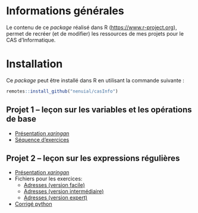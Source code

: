 # Informations générales

Le contenu de ce *package* réalisé dans R (<https://www.r-project.org>),
permet de recréer (et de modifier) les ressources de mes projets pour le
CAS d’Informatique.

# Installation

Ce *package* peut être installé dans R en utilisant la commande suivante
:

``` r
remotes::install_github("nenuial/casInfo")
```

## Projet 1 – leçon sur les variables et les opérations de base

-   [Présentation
    *xaringan*](https://nenuial.github.io/casInfo/inst/presentations/projet1/intro_variables.html)
-   [Séquence d’exercices](https://casprojet1.gondolin.app)

## Projet 2 – leçon sur les expressions régulières

-   [Présentation
    *xaringan*](https://nenuial.github.io/casInfo/inst/presentations/projet2/regex.html)
-   Fichiers pour les exercices:
    -   [Adresses (version
        facile)](https://nenuial.github.io/casInfo/inst/rawdata/adresses_facile.csv)
    -   [Adresses (version
        intermédiaire)](https://nenuial.github.io/casInfo/inst/rawdata/adresses_intermediaire.csv)
    -   [Adresses (version
        expert)](https://nenuial.github.io/casInfo/inst/rawdata/adresses_expert.csv)
-   [Corrigé python](https://nenuial.github.io/casInfo/py/projet2)
